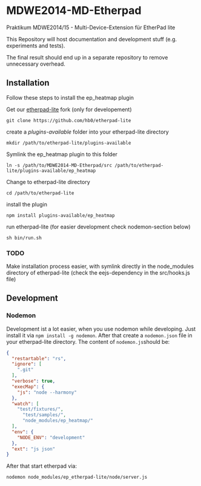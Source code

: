 MDWE2014-MD-Etherpad
====================

Praktikum MDWE2014/15 - Multi-Device-Extension für EtherPad lite

This Repository will host documentation and development stuff (e.g. experiments and tests).

The final result should end up in a separate repository to remove unnecessary overhead.

## Installation
Follow these steps to install the ep_heatmap plugin

Get our [etherpad-lite](https://github.com/hb0/etherpad-lite) fork (only for developement)
```
git clone https://github.com/hb0/etherpad-lite
```

create a *plugins-available* folder into your etherpad-lite directory
```
mkdir /path/to/etherpad-lite/plugins-available
```

Symlink the ep_heatmap plugin to this folder
```
ln -s /path/to/MDWE2014-MD-Etherpad/src /path/to/etherpad-lite/plugins-available/ep_heatmap
```

Change to etherpad-lite directory
```
cd /path/to/etherpad-lite
```

install the plugin
```
npm install plugins-available/ep_heatmap
```

run etherpad-lite (for easier development check nodemon-section below)
```
sh bin/run.sh
```

### TODO
Make installation process easier, with symlink directly in the node_modules directory of etherpad-lite
(check the eejs-dependency in the src/hooks.js file)

## Development
### Nodemon
Development ist a lot easier, when you use nodemon while developing. 
Just install it via ```npm install -g nodemon```.
After that create a ```nodemon.json``` file in your etherpad-lite directory. The
content of ```nodemon.js```should be:
```json
{
  "restartable": "rs",
  "ignore": [
    ".git"
  ],
  "verbose": true,
  "execMap": {
    "js": "node --harmony"
  },
  "watch": [
    "test/fixtures/",
      "test/samples/",
      "node_modules/ep_heatmap/"
  ],
  "env": {
    "NODE_ENV": "development"
  },
  "ext": "js json"
}
```

After that start etherpad via:
```
nodemon node_modules/ep_etherpad-lite/node/server.js
```
